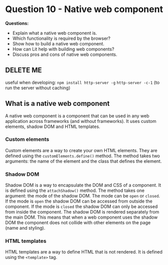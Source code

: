 # Question 10 - Native web component

**Questions:**

- Explain what a native web component is.
- Which functionality is required by the browser?
- Show how to build a native web component.
- How can Lit help with building web components?
- Discuss pros and cons of native web components.

## DELETE ME

useful when developing:
`npm install http-server -g`
`http-server -c-1` (to run the server without caching)

## What is a native web component

A native web component is a component that can be used in any web application across frameworks (and without frameworks). It uses custom elements, shadow DOM and HTML templates.

### Custom elements

Custom elements are a way to create your own HTML elements. They are defined using the `customElements.define()` method. The method takes two arguments: the name of the element and the class that defines the element.

### Shadow DOM

Shadow DOM is a way to encapsulate the DOM and CSS of a component. It is defined using the `attachShadow()` method. The method takes one argument: the mode of the shadow DOM. The mode can be `open` or `closed`. If the mode is `open` the shadow DOM can be accessed from outside the component. If the mode is `closed` the shadow DOM can only be accessed from inside the component. The shadow DOM is rendered separately from the main DOM. This means that when a web component uses the shadow DOM the component does not collide with other elements on the page (name and styling).

### HTML templates

HTML templates are a way to define HTML that is not rendered. It is defined using the `<template>` tag. 
